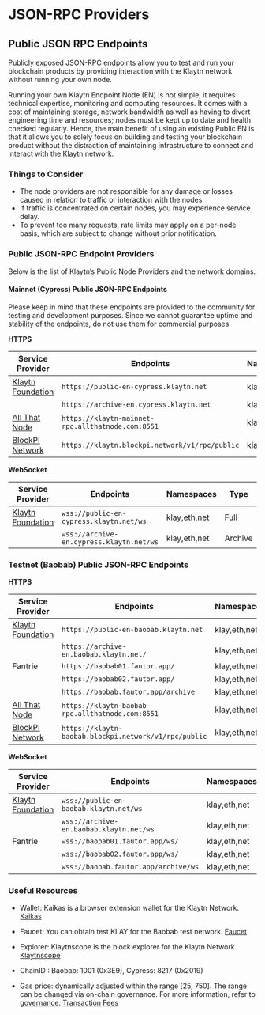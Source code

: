 # JSON-RPC Providers

## Public JSON RPC Endpoints

Publicly exposed JSON-RPC endpoints allow you to test and run your blockchain products by providing interaction with the Klaytn network without running your own node.

Running your own Klaytn Endpoint Node (EN) is not simple, it requires technical expertise, monitoring and computing resources. It comes with a cost of maintaining storage, network bandwidth as well as having to divert engineering time and resources; nodes must be kept up to date and health checked regularly. Hence, the main benefit of using an existing Public EN is that it allows you to solely focus on building and testing your blockchain product without the distraction of maintaining infrastructure to connect and interact with the Klaytn network.

### Things to Consider

- The node providers are not responsible for any damage or losses caused in relation to traffic or interaction with the nodes.
- If traffic is concentrated on certain nodes, you may experience service delay.
- To prevent too many requests, rate limits may apply on a per-node basis, which are subject to change without prior notification.

### Public JSON-RPC Endpoint Providers

Below is the list of Klaytn’s Public Node Providers and the network domains.

#### Mainnet (Cypress) Public JSON-RPC Endpoints

Please keep in mind that these endpoints are provided to the community for testing and development purposes.
Since we cannot guarantee uptime and stability of the endpoints, do not use them for commercial purposes.

**HTTPS**

| Service Provider                                   | Endpoints                                         | Namespaces   | Type    |
| -------------------------------------------------- | ------------------------------------------------- | ------------ | ------- |
| [Klaytn Foundation](https://www.klaytn.foundation) | `https://public-en-cypress.klaytn.net`            | klay,eth,net | Full    |
|                                                    | `https://archive-en.cypress.klaytn.net`           | klay,eth,net | Archive |
| [All That Node](www.allthatnode.com)               | `https://klaytn-mainnet-rpc.allthatnode.com:8551` | klay,eth,net | Full    |
| [BlockPI Network](https://blockpi.io/)             | `https://klaytn.blockpi.network/v1/rpc/public`    | klay,eth,net | Full    |

**WebSocket**

| Service Provider                                   | Endpoints                                | Namespaces   | Type    |
| -------------------------------------------------- | ---------------------------------------- | ------------ | ------- |
| [Klaytn Foundation](https://www.klaytn.foundation) | `wss://public-en-cypress.klaytn.net/ws`  | klay,eth,net | Full    |
|                                                    | `wss://archive-en.cypress.klaytn.net/ws` | klay,eth,net | Archive |

### Testnet (Baobab) Public JSON-RPC Endpoints

**HTTPS**

| Service Provider                                   | Endpoints                                             | Namespaces   | Type    |
| -------------------------------------------------- | ----------------------------------------------------- | ------------ | ------- |
| [Klaytn Foundation](https://www.klaytn.foundation) | `https://public-en-baobab.klaytn.net`                 | klay,eth,net | Full    |
|                                                    | `https://archive-en.baobab.klaytn.net/`               | klay,eth,net | Archive |
| Fantrie                                            | `https://baobab01.fautor.app/`                        | klay,eth,net | Full    |
|                                                    | `https://baobab02.fautor.app/`                        | klay,eth,net | Full    |
|                                                    | `https://baobab.fautor.app/archive`                   | klay,eth,net | Archive |
| [All That Node](www.allthatnode.com)               | `https://klaytn-baobab-rpc.allthatnode.com:8551`      | klay,eth,net | Full    |
| [BlockPI Network](https://blockpi.io/)             | `https://klaytn-baobab.blockpi.network/v1/rpc/public` | klay,eth,net | Full    |

**WebSocket**

| Service Provider                                   | Endpoints                               | Namespaces   | Type    |
| -------------------------------------------------- | --------------------------------------- | ------------ | ------- |
| [Klaytn Foundation](https://www.klaytn.foundation) | `wss://public-en-baobab.klaytn.net/ws`  | klay,eth,net | Full    |
|                                                    | `wss://archive-en.baobab.klaytn.net/ws` | klay,eth,net | Archive |
| Fantrie                                            | `wss://baobab01.fautor.app/ws/`         | klay,eth,net | Full    |
|                                                    | `wss://baobab02.fautor.app/ws/`         | klay,eth,net | Full    |
|                                                    | `wss://baobab.fautor.app/archive/ws`    | klay,eth,net | Archive |

### Useful Resources

- Wallet: Kaikas is a browser extension wallet for the Klaytn Network.
  [Kaikas](https://docs.klaytn.foundation/dapp/developer-tools/kaikas)

- Faucet: You can obtain test KLAY for the Baobab test network.
  [Faucet](https://docs.klaytn.foundation/dapp/developer-tools/klaytn-wallet#how-to-receive-baobab-testnet-klay)

- Explorer: Klaytnscope is the block explorer for the Klaytn Network.
  [Klaytnscope](https://docs.klaytn.foundation/dapp/developer-tools/klaytnscope)

- ChainID : Baobab: 1001 (0x3E9), Cypress: 8217 (0x2019)

- Gas price: dynamically adjusted within the range [25, 750]. The range can be changed via on-chain governance. For more information, refer to [governance](https://docs.klaytn.foundation/content/dapp/json-rpc/api-references/governance).
  [Transaction Fees](https://docs.klaytn.com/klaytn/design/transaction-fees)
